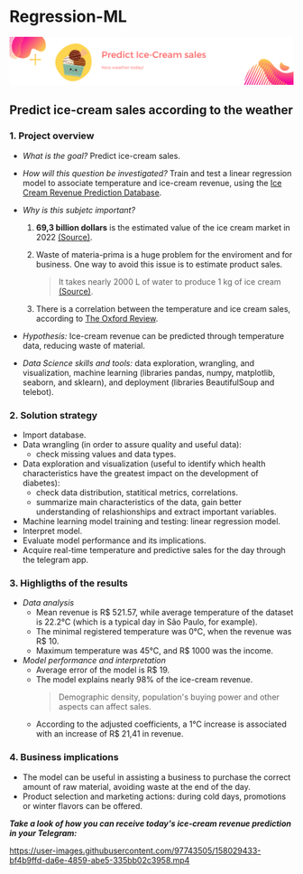 # Regression-ML
 
![Banner](2.png)

## Predict ice-cream sales according to the weather

### 1. Project overview
 
- *What is the goal?* 
Predict ice-cream sales.
 
- *How will this question be investigated?* Train and test a linear regression model to associate temperature and ice-cream revenue, using the [Ice Cream Revenue Prediction
 Database](https://www.kaggle.com/tariquepce/ice-cream-revenue-prediction).

- *Why is this subjetc important?* 

  1. **69,3 billion dollars** is the estimated value of the ice cream market in 2022 [(Source)](https://www.finedininglovers.com/article/10-numbers-behind-ice-cream).

  2. Waste of materia-prima is a huge problem for the enviroment and for business. One way to avoid this issue is to estimate product sales.
     > It takes nearly 2000 L of water to produce 1 kg of ice cream [(Source)](https://healabel.com/i-ingredients/ice-cream).

  3. There is a correlation between the temperature and ice cream sales, according to [The Oxford Review](https://oxford-review.com/what-is-a-correlation/#:~:text=As%20temperatures%20rise%20ice%20cream,occur%20as%20the%20temperature%20rises.).

- *Hypothesis:* Ice-cream revenue can be predicted through temperature data, reducing waste of material.

 - *Data Science skills and tools:* data exploration, wrangling, and visualization, machine learning (libraries pandas, numpy, matplotlib, seaborn, and sklearn), and deployment (libraries BeautifulSoup and telebot).


### 2. Solution strategy 
- Import database.
- Data wrangling (in order to assure quality and useful data):
    - check missing values and data types.
- Data exploration and visualization (useful to identify which health characteristics have the greatest impact on the development of diabetes):
    - check data distribution, statitical metrics, correlations.
    - summarize main characteristics of the data, gain better understanding of relashionships and extract important variables.
- Machine learning model training and testing: linear regression model.
- Interpret model.
- Evaluate model performance and its implications.
- Acquire real-time temperature and predictive sales for the day through the telegram app.

### 3. Highligths of the results

- *Data analysis*   
    - Mean revenue is R$ 521.57, while average temperature of the dataset is 22.2°C (which is a typical day in São Paulo, for example).
    - The minimal registered temperature was 0°C, when the revenue was R$ 10.
    - Maximum temperature was 45°C, and R$ 1000 was the income.
- *Model performance and interpretation*
    - Average error of the model is R$ 19.
    - The model explains nearly 98% of the ice-cream revenue.
      > Demographic density, population's buying power and other aspects can affect sales. 
    - According to the adjusted coefficients, a 1°C increase is associated with an increase of R$ 21,41 in revenue.

### 4. Business implications
- The model can be useful in assisting a business to purchase the correct amount of raw material, avoiding waste at the end of the day.
- Product selection and marketing actions: during cold days, promotions or winter flavors can be offered.
       


***Take a look of how you can receive today's ice-cream revenue prediction in your Telegram:***


https://user-images.githubusercontent.com/97743505/158029433-bf4b9ffd-da6e-4859-abe5-335bb02c3958.mp4


